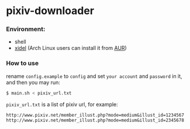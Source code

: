 # pixiv-downloader

### Environment:

 * shell
 * [xidel](http://videlibri.sourceforge.net/xidel.html) (Arch Linux users can install it from [AUR](https://aur.archlinux.org/packages/xidel/))

### How to use

rename `config.example` to `config` and set `your account` and `password` in it, and then you may run:
``` bash
$ main.sh < pixiv_url.txt
```

`pixiv_url.txt` is a list of pixiv url, for example:
```
http://www.pixiv.net/member_illust.php?mode=medium&illust_id=1234567
http://www.pixiv.net/member_illust.php?mode=medium&illust_id=2345678
```

